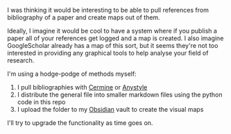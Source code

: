 I was thinking it would be interesting to be able to pull references from bibliography of a paper and create maps out of them.

Ideally, I imagine it would be cool to have a system where if you publish a paper all of your references get logged and a map is created. I also imagine GoogleScholar already has a map of this sort, but it seems they're not too interested in providing any graphical tools to help analyse your field of research.

I'm using a hodge-podge of methods myself:

1. I pull bibliographies with [Cermine](http://cermine.ceon.pl/i) or [Anystyle](https://anystyle.io)
2. I distribute the general file into smaller markdown files using the python code in this repo
3. I upload the folder to my [Obsidian](https://obsidian.md) vault to create the visual maps

I'll try to upgrade the functionality as time goes on.